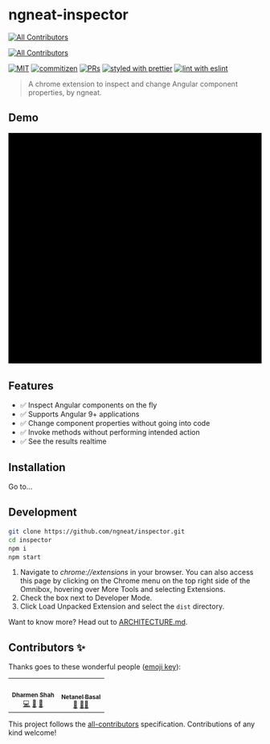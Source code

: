 # ngneat-inspector
<!-- ALL-CONTRIBUTORS-BADGE:START - Do not remove or modify this section -->
[![All Contributors](https://img.shields.io/badge/all_contributors-2-orange.svg?style=flat-square)](#contributors-)
<!-- ALL-CONTRIBUTORS-BADGE:END -->

<!-- ALL-CONTRIBUTORS-BADGE:START - Do not remove or modify this section -->
[![All Contributors](https://img.shields.io/badge/all_contributors-0-orange.svg?style=flat-square)](#contributors-)
<!-- ALL-CONTRIBUTORS-BADGE:END --> 
[![MIT](https://img.shields.io/packagist/l/doctrine/orm.svg?style=flat-square)]()
[![commitizen](https://img.shields.io/badge/commitizen-friendly-brightgreen.svg?style=flat-square)](http://commitizen.github.io/cz-cli/)
[![PRs](https://img.shields.io/badge/PRs-welcome-brightgreen.svg?style=flat-square)](https://github.com/ngneat/inspector/compare)
[![styled with prettier](https://img.shields.io/badge/styled_with-prettier-ff69b4.svg?style=flat-square)](https://prettier.io/)
[![lint with eslint](https://img.shields.io/badge/lint_with-eslint-4b32c3.svg?style=flat-square)](https://eslint.org/)

> A chrome extension to inspect and change Angular component properties, by ngneat.

## Demo

![Demo of ngneat inspector](./demo-ngneat-inspector.gif)

## Features

- ✅ Inspect Angular components on the fly
- ✅ Supports Angular 9+ applications
- ✅ Change component properties without going into code
- ✅ Invoke methods without performing intended action
- ✅ See the results realtime

## Installation

Go to...

## Development

```bash
git clone https://github.com/ngneat/inspector.git
cd inspector
npm i
npm start
```

1. Navigate to _chrome://extensions_ in your browser. You can also access this page by clicking on the Chrome menu on the top right side of the Omnibox, hovering over More Tools and selecting Extensions.
2. Check the box next to Developer Mode.
3. Click Load Unpacked Extension and select the `dist` directory.

Want to know more? Head out to [ARCHITECTURE.md](./ARCHITECTURE.md).

## Contributors ✨

Thanks goes to these wonderful people ([emoji key](https://allcontributors.org/docs/en/emoji-key)):

<!-- ALL-CONTRIBUTORS-LIST:START - Do not remove or modify this section -->
<!-- prettier-ignore-start -->
<!-- markdownlint-disable -->
<table>
  <tr>
    <td align="center"><a href="https://github.com/shhdharmen"><img src="https://avatars3.githubusercontent.com/u/6831283?v=4?s=100" width="100px;" alt=""/><br /><sub><b>Dharmen Shah</b></sub></a><br /><a href="https://github.com/shhdharmen/ngneat-inspector/commits?author=shhdharmen" title="Code">💻</a> <a href="https://github.com/shhdharmen/ngneat-inspector/commits?author=shhdharmen" title="Documentation">📖</a> <a href="#ideas-shhdharmen" title="Ideas, Planning, & Feedback">🤔</a></td>
    <td align="center"><a href="https://www.netbasal.com/"><img src="https://avatars1.githubusercontent.com/u/6745730?v=4?s=100" width="100px;" alt=""/><br /><sub><b>Netanel Basal</b></sub></a><br /><a href="#ideas-NetanelBasal" title="Ideas, Planning, & Feedback">🤔</a> <a href="#mentoring-NetanelBasal" title="Mentoring">🧑‍🏫</a></td>
  </tr>
</table>

<!-- markdownlint-restore -->
<!-- prettier-ignore-end -->
<!-- ALL-CONTRIBUTORS-LIST:END -->

This project follows the [all-contributors](https://github.com/all-contributors/all-contributors) specification. Contributions of any kind welcome!